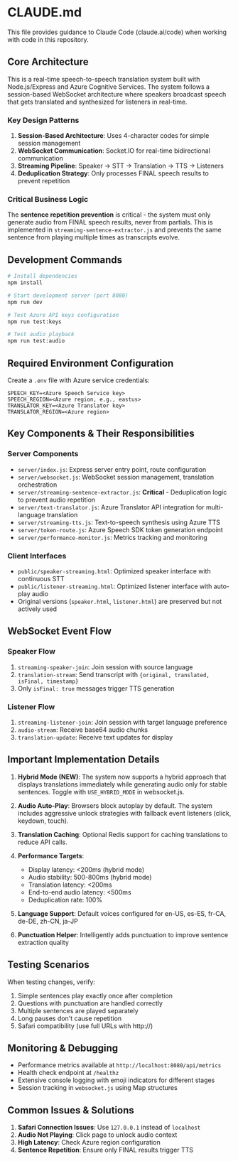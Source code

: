 # CLAUDE.md

This file provides guidance to Claude Code (claude.ai/code) when working with code in this repository.

## Core Architecture

This is a real-time speech-to-speech translation system built with Node.js/Express and Azure Cognitive Services. The system follows a session-based WebSocket architecture where speakers broadcast speech that gets translated and synthesized for listeners in real-time.

### Key Design Patterns

1. **Session-Based Architecture**: Uses 4-character codes for simple session management
2. **WebSocket Communication**: Socket.IO for real-time bidirectional communication
3. **Streaming Pipeline**: Speaker → STT → Translation → TTS → Listeners
4. **Deduplication Strategy**: Only processes FINAL speech results to prevent repetition

### Critical Business Logic

The **sentence repetition prevention** is critical - the system must only generate audio from FINAL speech results, never from partials. This is implemented in `streaming-sentence-extractor.js` and prevents the same sentence from playing multiple times as transcripts evolve.

## Development Commands

```bash
# Install dependencies
npm install

# Start development server (port 8080)
npm run dev

# Test Azure API keys configuration
npm run test:keys

# Test audio playback
npm run test:audio
```

## Required Environment Configuration

Create a `.env` file with Azure service credentials:
```
SPEECH_KEY=<Azure Speech Service key>
SPEECH_REGION=<Azure region, e.g., eastus>
TRANSLATOR_KEY=<Azure Translator key>
TRANSLATOR_REGION=<Azure region>
```

## Key Components & Their Responsibilities

### Server Components
- `server/index.js`: Express server entry point, route configuration
- `server/websocket.js`: WebSocket session management, translation orchestration
- `server/streaming-sentence-extractor.js`: **Critical** - Deduplication logic to prevent audio repetition
- `server/text-translator.js`: Azure Translator API integration for multi-language translation
- `server/streaming-tts.js`: Text-to-speech synthesis using Azure TTS
- `server/token-route.js`: Azure Speech SDK token generation endpoint
- `server/performance-monitor.js`: Metrics tracking and monitoring

### Client Interfaces
- `public/speaker-streaming.html`: Optimized speaker interface with continuous STT
- `public/listener-streaming.html`: Optimized listener interface with auto-play audio
- Original versions (`speaker.html`, `listener.html`) are preserved but not actively used

## WebSocket Event Flow

### Speaker Flow
1. `streaming-speaker-join`: Join session with source language
2. `translation-stream`: Send transcript with `{original, translated, isFinal, timestamp}`
3. Only `isFinal: true` messages trigger TTS generation

### Listener Flow  
1. `streaming-listener-join`: Join session with target language preference
2. `audio-stream`: Receive base64 audio chunks
3. `translation-update`: Receive text updates for display

## Important Implementation Details

1. **Hybrid Mode (NEW)**: The system now supports a hybrid approach that displays translations immediately while generating audio only for stable sentences. Toggle with `USE_HYBRID_MODE` in websocket.js.

2. **Audio Auto-Play**: Browsers block autoplay by default. The system includes aggressive unlock strategies with fallback event listeners (click, keydown, touch).

3. **Translation Caching**: Optional Redis support for caching translations to reduce API calls.

4. **Performance Targets**: 
   - Display latency: <200ms (hybrid mode)
   - Audio stability: 500-800ms (hybrid mode)
   - Translation latency: <200ms
   - End-to-end audio latency: <500ms
   - Deduplication rate: 100%

4. **Language Support**: Default voices configured for en-US, es-ES, fr-CA, de-DE, zh-CN, ja-JP

5. **Punctuation Helper**: Intelligently adds punctuation to improve sentence extraction quality

## Testing Scenarios

When testing changes, verify:
1. Simple sentences play exactly once after completion
2. Questions with punctuation are handled correctly
3. Multiple sentences are played separately
4. Long pauses don't cause repetition
5. Safari compatibility (use full URLs with http://)

## Monitoring & Debugging

- Performance metrics available at `http://localhost:8080/api/metrics`
- Health check endpoint at `/healthz`
- Extensive console logging with emoji indicators for different stages
- Session tracking in `websocket.js` using Map structures

## Common Issues & Solutions

1. **Safari Connection Issues**: Use `127.0.0.1` instead of `localhost`
2. **Audio Not Playing**: Click page to unlock audio context
3. **High Latency**: Check Azure region configuration
4. **Sentence Repetition**: Ensure only FINAL results trigger TTS